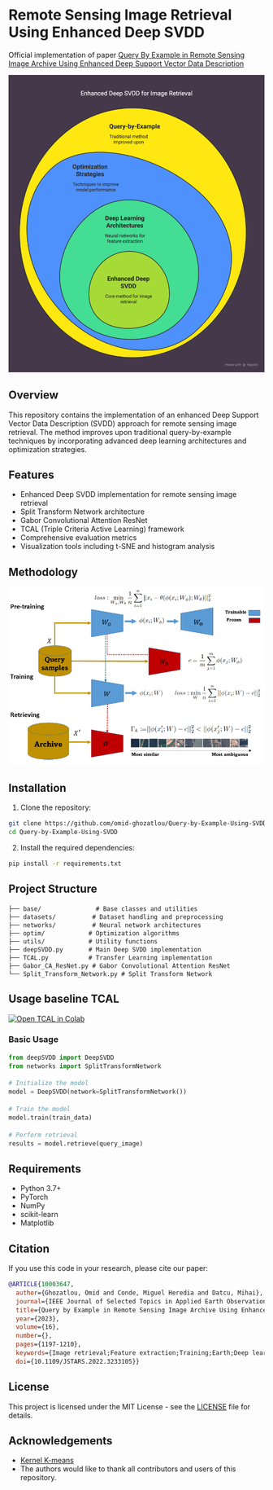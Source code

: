 # Remote Sensing Image Retrieval Using Enhanced Deep SVDD

Official implementation of paper [Query By Example in Remote Sensing Image Archive Using Enhanced Deep Support Vector Data Description](https://ieeexplore.ieee.org/abstract/document/10003647)

<img src="./Enhanced Deep SVDD - visual.png"/>

## Overview

This repository contains the implementation of an enhanced Deep Support Vector Data Description (SVDD) approach for remote sensing image retrieval. The method improves upon traditional query-by-example techniques by incorporating advanced deep learning architectures and optimization strategies.

## Features

- Enhanced Deep SVDD implementation for remote sensing image retrieval
- Split Transform Network architecture
- Gabor Convolutional Attention ResNet
- TCAL (Triple Criteria Active Learning) framework
- Comprehensive evaluation metrics
- Visualization tools including t-SNE and histogram analysis

## Methodology
<img src="./IEEEJSTARS1.png"/>

## Installation

1. Clone the repository:

```bash
git clone https://github.com/omid-ghozatlou/Query-by-Example-Using-SVDD.git
cd Query-by-Example-Using-SVDD
```

2. Install the required dependencies:

```bash
pip install -r requirements.txt
```

## Project Structure

```
├── base/               # Base classes and utilities
├── datasets/          # Dataset handling and preprocessing
├── networks/          # Neural network architectures
├── optim/            # Optimization algorithms
├── utils/            # Utility functions
├── deepSVDD.py       # Main Deep SVDD implementation
├── TCAL.py           # Transfer Learning implementation
├── Gabor_CA_ResNet.py # Gabor Convolutional Attention ResNet
└── Split_Transform_Network.py # Split Transform Network
```

## Usage baseline TCAL

[![Open TCAL in Colab](https://colab.research.google.com/assets/colab-badge.svg)](https://colab.research.google.com/drive/1O1rVIDR6gsheBJq3s4M-D_stOiWYGSvb?usp=sharing)

### Basic Usage

```python
from deepSVDD import DeepSVDD
from networks import SplitTransformNetwork

# Initialize the model
model = DeepSVDD(network=SplitTransformNetwork())

# Train the model
model.train(train_data)

# Perform retrieval
results = model.retrieve(query_image)
```

## Requirements

- Python 3.7+
- PyTorch
- NumPy
- scikit-learn
- Matplotlib

## Citation

If you use this code in your research, please cite our paper:

```bibtex
@ARTICLE{10003647,
  author={Ghozatlou, Omid and Conde, Miguel Heredia and Datcu, Mihai},
  journal={IEEE Journal of Selected Topics in Applied Earth Observations and Remote Sensing}, 
  title={Query by Example in Remote Sensing Image Archive Using Enhanced Deep Support Vector Data Description}, 
  year={2023},
  volume={16},
  number={},
  pages={1197-1210},
  keywords={Image retrieval;Feature extraction;Training;Earth;Deep learning;Data models;Big Data;Deep neural network (DNN);deep support vector data description (SVDD);EuroSAT;one-class classification;query by example in earth observation;remote sensing (RS) image retrieval},
  doi={10.1109/JSTARS.2022.3233105}}
```

## License

This project is licensed under the MIT License - see the [LICENSE](LICENSE) file for details.

## Acknowledgements

- [Kernel K-means](https://gist.github.com/mblondel/6230787)
- The authors would like to thank all contributors and users of this repository.
